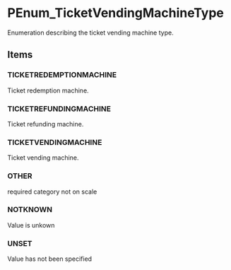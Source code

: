 # PEnum_TicketVendingMachineType

Enumeration describing the ticket vending machine type.
<!-- end of short definition -->


## Items

### TICKETREDEMPTIONMACHINE
Ticket redemption machine.

### TICKETREFUNDINGMACHINE
Ticket refunding machine.

### TICKETVENDINGMACHINE
Ticket vending machine.

### OTHER
required category not on scale

### NOTKNOWN
Value is unkown

### UNSET
Value has not been specified
